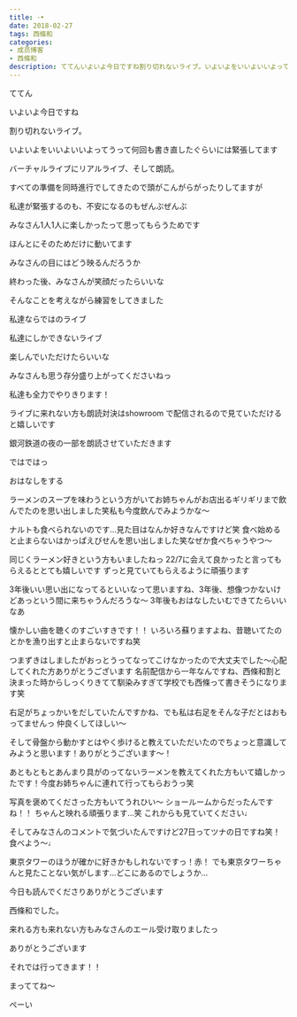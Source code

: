 ```yaml
---
title: ･•
date: 2018-02-27
tags: 西條和
categories: 
- 成员博客
- 西條和
description: ててんいよいよ今日ですね割り切れないライブ。いよいよをいいよいいよってうって何回も書き直したぐらいには緊張してますバーチャルライブにリアルライブ、そして朗読。...
---
```








ててん







いよいよ今日ですね





割り切れないライブ。








いよいよをいいよいいよってうって何回も書き直したぐらいには緊張してます








バーチャルライブにリアルライブ、そして朗読。








すべての準備を同時進行でしてきたので頭がこんがらがったりしてますが







私達が緊張するのも、不安になるのもぜんぶぜんぶ






みなさん1人1人に楽しかったって思ってもらうためです






ほんとにそのためだけに動いてます







みなさんの目にはどう映るんだろうか










終わった後、みなさんが笑顔だったらいいな









そんなことを考えながら練習をしてきました







私達ならではのライブ





私達にしかできないライブ







楽しんでいただけたらいいな





みなさんも思う存分盛り上がってくださいねっ







私達も全力でやりきります！






ライブに来れない方も朗読対決はshowroom で配信されるので見ていただけると嬉しいです






銀河鉄道の夜の一部を朗読させていただきます














ではではっ








おはなしをする









ラーメンのスープを味わうという方がいてお姉ちゃんがお店出るギリギリまで飲んでたのを思い出しました笑私も今度飲んでみようかな〜





ナルトも食べられないのです…見た目はなんか好きなんですけど笑
食べ始めると止まらないはかっぱえびせんを思い出しました笑なぜか食べちゃうやつ〜





同じくラーメン好きという方もいましたねっ
22/7に会えて良かったと言ってもらえるととても嬉しいです
ずっと見ていてもらえるように頑張ります





3年後いい思い出になってるといいなって思いますね、3年後、想像つかないけどあっという間に来ちゃうんだろうな〜
3年後もおはなしたいむできてたらいいなあ





懐かしい曲を聴くのすごいすきです！！
いろいろ蘇りますよね、昔聴いてたのとかを漁り出すと止まらないですね笑





つまずきはしましたがおっとうってなってこけなかったので大丈夫でした〜心配してくれた方ありがとうございます
名前配信から一年なんですね、西條和割と決まった時からしっくりきてて馴染みすぎて学校でも西條って書きそうになります笑




右足がちょっかいをだしていたんですかね、でも私は右足をそんな子だとはおもってませんっ
仲良くしてほしい〜





そして骨盤から動かすとはやく歩けると教えていただいたのでちょっと意識してみようと思います！ありがとうございます〜！



あともともとあんまり具がのってないラーメンを教えてくれた方もいて嬉しかったです！今度お姉ちゃんに連れて行ってもらおうっ笑






写真を褒めてくださった方もいてうれひい〜
ショールームからだったんですね！！
ちゃんと映れる頑張ります…笑
これからも見ていてください♩





そしてみなさんのコメントで気づいたんですけど27日ってツナの日ですね笑！
食べよう〜♩







東京タワーのほうが確かに好きかもしれないですっ！赤！
でも東京タワーちゃんと見たことない気がします…どこにあるのでしょうか…







今日も読んでくださりありがとうございます






西條和でした。







来れる方も来れない方もみなさんのエール受け取りましたっ




ありがとうございます




それでは行ってきます！！





まっててね〜






ぺーい



